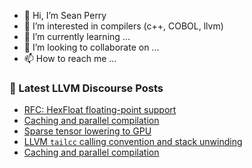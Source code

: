 - 👋 Hi, I’m Sean Perry
- 👀 I’m interested in compilers (c++, COBOL, llvm)
- 🌱 I’m currently learning ...
- 💞️ I’m looking to collaborate on ...
- 📫 How to reach me ...

<!---
s66perry/s66perry is a ✨ special ✨ repository because its `README.md` (this file) appears on your GitHub profile.
You can click the Preview link to take a look at your changes.
--->
### 📕 Latest LLVM Discourse Posts

<!-- DISCOURSE-LLVM:START -->
- [RFC: HexFloat floating-point support](https://discourse.llvm.org/t/rfc-hexfloat-floating-point-support/75833#post_5)
- [Caching and parallel compilation](https://discourse.llvm.org/t/caching-and-parallel-compilation/67907#post_9)
- [Sparse tensor lowering to GPU](https://discourse.llvm.org/t/sparse-tensor-lowering-to-gpu/69316#post_6)
- [LLVM `tailcc` calling convention and stack unwinding](https://discourse.llvm.org/t/llvm-tailcc-calling-convention-and-stack-unwinding/75919#post_2)
- [Caching and parallel compilation](https://discourse.llvm.org/t/caching-and-parallel-compilation/67907#post_8)
<!-- DISCOURSE-LLVM:END -->

